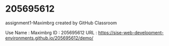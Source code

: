 # 205695612
assignment1-Maximbrg created by GitHub Classroom

Use Name : Maximbrg 
ID : 205695612
URL : https://sise-web-development-environments.github.io/205695612/demo/
